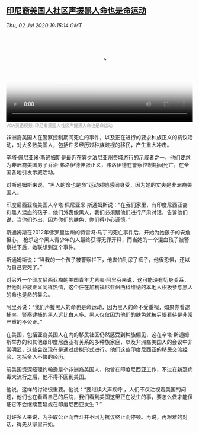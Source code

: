 <!--1593718881000-->
[印尼裔美国人社区声援黑人命也是命运动](https://www.voachinese.com/a/for-some-indonesian-americans-black-lives-matter-is-personal-20200702/5486549.html)
------

<div><i>Thu, 02 Jul 2020 19:15:14 GMT</i></div><video poster="https://images.weserv.nl?url=gdb.voanews.com/cbef77f8-c007-46fc-9833-f40e10a3404c_tv_r1_s_w900.jpg" src="https://av.voanews.com/Videoroot/Pangeavideo/2020/07/c/cb/cbef77f8-c007-46fc-9833-f40e10a3404c_240p.mp4" style="width:100%" controls></video><div><small style="color: #999;">VOA英语视频:  印尼裔美国人社区声援黑人命也是命运动</small></div><p>非洲裔美国人在警察控制期间死亡的事件，以及正在进行的要求种族正义的抗议活动，对大多数美国人，包括许多经历过种族歧视的移民，产生重大冲击。</p><p>辛塔·佩尼亚米·斯通姆斯是最近在宾夕法尼亚州费城游行的示威者之一，他们要求为非洲裔美国男子乔治·弗洛伊德伸张正义，弗洛伊德在警察控制期间死亡，在全国各地引发示威活动。</p><p>对斯通姆斯来说，“黑人的命也是命”运动对她感同身受，因为她的丈夫是非洲裔美国人。</p><p>印度尼西亚裔美国人辛塔·佩尼亚米·斯通姆斯说：“在我们家里，有印度尼西亚裔和黑人混血的孩子，他们外表像黑人，我们必须跟他们进行严肃对话，告诉他们说，当你们外出，因为你们的肤色，你们得小心谨慎。”</p><p>斯通姆斯在2012年佛罗里达州的特雷冯·马丁的死亡事件后，开始为她孩子的安危担心， 枪杀这个黑人青少年的人最终获得无罪开释，而当她的一个混血孩子被警察拦下后，她联想到这个事件。</p><p>斯通姆斯说：“当我的一个孩子被警察拦下，他害怕到尿了裤子，他很恐惧，还以为自己要死了。”</p><p>对另外一个印度尼西亚裔的美国青年尤素夫·阿里芬来说，这可能没有切身关系，但他对种族正义同样热情，这个住在加利福尼亚州西科维纳的本地人积极参与黑人的命也是命的集会。</p><p>阿里芬说：“我们声援黑人的命也是命运动，因为黑人的命不受重视，如果你看逮捕率，警察逮捕的黑人远比白人多。黑人仅仅因为他们的肤色就被另眼看待是非常严重的不公正。”</p><p>在美国，包括亚裔美国人在内的移民社区仍然感受到种族偏见，这在辛塔·斯通姆斯举办的和其他跟印度尼西亚有关系的多种族家庭，以及非洲裔美国人的会议中非常明显，这些会议现在是通过虚拟形式进行。他们这些印度尼西亚的移民交流经验，包括令人不快的经历。</p><p>前美国资深经理约翰逊是个非洲裔美国人，他曾在印度尼西亚工作，不过在新冠病毒大流行之后，他不得不回到美国。</p><p>他说，这样的讨论很重要。他说：“要继续大声疾呼 ，人们不仅注视着美国的问题，他们也在看着自己的后院，我们看到美国这里正在发生的事，要怎么做才能保证它不会继续蔓延或在印度尼西亚发生？”</p><p>对许多人来说，为争取公正而奋斗并不因为抗议终止而停顿。再说，再艰难的对话，得先从家里开始。</p>
